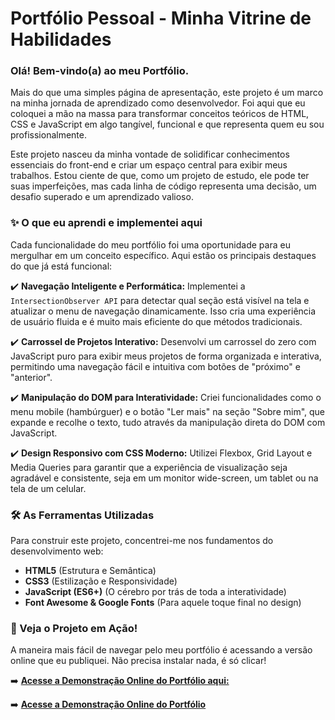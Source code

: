 # Portfólio Pessoal - Minha Vitrine de Habilidades

### Olá! Bem-vindo(a) ao meu Portfólio.

Mais do que uma simples página de apresentação, este projeto é um marco na minha jornada de aprendizado como desenvolvedor. Foi aqui que eu coloquei a mão na massa para transformar conceitos teóricos de HTML, CSS e JavaScript em algo tangível, funcional e que representa quem eu sou profissionalmente.

Este projeto nasceu da minha vontade de solidificar conhecimentos essenciais do front-end e criar um espaço central para exibir meus trabalhos. Estou ciente de que, como um projeto de estudo, ele pode ter suas imperfeições, mas cada linha de código representa uma decisão, um desafio superado e um aprendizado valioso.

### ✨ O que eu aprendi e implementei aqui

Cada funcionalidade do meu portfólio foi uma oportunidade para eu mergulhar em um conceito específico. Aqui estão os principais destaques do que já está funcional:

✔️ **Navegação Inteligente e Performática:**
Implementei a `IntersectionObserver API` para detectar qual seção está visível na tela e atualizar o menu de navegação dinamicamente. Isso cria uma experiência de usuário fluida e é muito mais eficiente do que métodos tradicionais.

✔️ **Carrossel de Projetos Interativo:**
Desenvolvi um carrossel do zero com JavaScript puro para exibir meus projetos de forma organizada e interativa, permitindo uma navegação fácil e intuitiva com botões de "próximo" e "anterior".

✔️ **Manipulação do DOM para Interatividade:**
Criei funcionalidades como o menu mobile (hambúrguer) e o botão "Ler mais" na seção "Sobre mim", que expande e recolhe o texto, tudo através da manipulação direta do DOM com JavaScript.

✔️ **Design Responsivo com CSS Moderno:**
Utilizei Flexbox, Grid Layout e Media Queries para garantir que a experiência de visualização seja agradável e consistente, seja em um monitor wide-screen, um tablet ou na tela de um celular.

### 🛠️ As Ferramentas Utilizadas

Para construir este projeto, concentrei-me nos fundamentos do desenvolvimento web:

* **HTML5** (Estrutura e Semântica)
* **CSS3** (Estilização e Responsividade)
* **JavaScript (ES6+)** (O cérebro por trás de toda a interatividade)
* **Font Awesome & Google Fonts** (Para aquele toque final no design)

### 🚀 Veja o Projeto em Ação!

A maneira mais fácil de navegar pelo meu portfólio é acessando a versão online que eu publiquei. Não precisa instalar nada, é só clicar!

➡️ **[Acesse a Demonstração Online do Portfólio aqui:](http://localhost:8080/index.html#inicio)**

➡️ **[Acesse a Demonstração Online do Portfólio](http://localhost:8080/index.html#inicio)**


